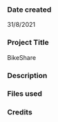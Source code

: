
### Date created
31/8/2021

### Project Title
BikeShare 

### Description


### Files used


### Credits
